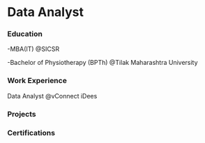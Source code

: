 # Data Analyst

### Education

-MBA(IT) @SICSR

-Bachelor of Physiotherapy (BPTh) @Tilak Maharashtra University

### Work Experience

Data Analyst @vConnect iDees

### Projects


### Certifications

